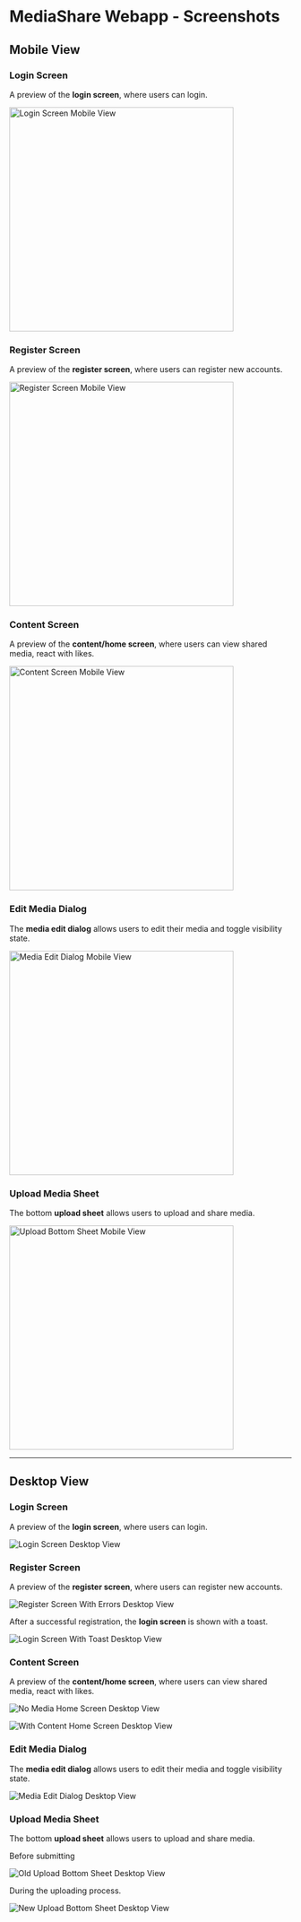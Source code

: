 # MediaShare Webapp - Screenshots

## Mobile View

### Login Screen

A preview of the **login screen**, where users can login.

<img src="images/Login-Mobile.png" alt="Login Screen Mobile View" height="400px" />

### Register Screen

A preview of the **register screen**, where users can register new accounts.

<img src="images/Register-Mobile.png" alt="Register Screen Mobile View" height="400px" />

### Content Screen

A preview of the **content/home screen**, where users can view shared media,
react with likes.

<img src="images/Content-Mobile.png" alt="Content Screen Mobile View" height="400px" />

### Edit Media Dialog

The **media edit dialog** allows users to edit their media and toggle visibility
state.

<img src="images/EditDialog-Mobile.png" alt="Media Edit Dialog Mobile View" height="400px" />

### Upload Media Sheet

The bottom **upload sheet** allows users to upload and share media.

<img src="images/Upload-Mobile.png" alt="Upload Bottom Sheet Mobile View" height="400px" />

---

## Desktop View

### Login Screen

A preview of the **login screen**, where users can login.

![Login Screen Desktop View](images/LoginScreen-Desktop.png)

### Register Screen

A preview of the **register screen**, where users can register new accounts.

![Register Screen With Errors Desktop View](images/RegisterScreenWithErrors-Desktop.png)

After a successful registration, the **login screen** is shown with a toast.

![Login Screen With Toast Desktop View](images/LoginScreen-Toast-Desktop.png)

### Content Screen

A preview of the **content/home screen**, where users can view shared media,
react with likes.

![No Media Home Screen Desktop View](images/NoMedia-Desktop.png)

![With Content Home Screen Desktop View](images/WithContent-Desktop.png)

### Edit Media Dialog

The **media edit dialog** allows users to edit their media and toggle visibility
state.

![Media Edit Dialog Desktop View](images/EditMedia-Desktop.png)

### Upload Media Sheet

The bottom **upload sheet** allows users to upload and share media.

Before submitting

![Old Upload Bottom Sheet Desktop View](images/Upload-Desktop.png)

During the uploading process.

![New Upload Bottom Sheet Desktop View](images/Upload-New-Desktop.png)
